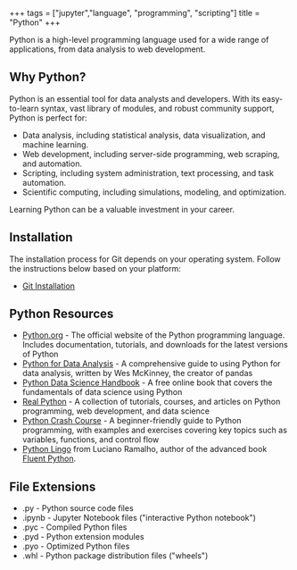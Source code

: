 +++
tags = ["jupyter","language", "programming", "scripting"]
title = "Python"
+++

Python is a high-level programming language used for a wide range of applications, from data analysis to web development.

## Why Python?

Python is an essential tool for data analysts and developers. With its easy-to-learn syntax, vast library of modules, and robust community support, Python is perfect for:

- Data analysis, including statistical analysis, data visualization, and machine learning.
- Web development, including server-side programming, web scraping, and automation.
- Scripting, including system administration, text processing, and task automation.
- Scientific computing, including simulations, modeling, and optimization.

Learning Python can be a valuable investment in your career.

## Installation

The installation process for Git depends on your operating system. Follow the instructions below based on your platform:

- [Git Installation](installation)

## Python Resources

- [Python.org](https://www.python.org/) - The official website of the Python programming language. Includes documentation, tutorials, and downloads for the latest versions of Python
- [Python for Data Analysis](https://www.oreilly.com/library/view/python-for-data/9781491957653/) - A comprehensive guide to using Python for data analysis, written by Wes McKinney, the creator of pandas
- [Python Data Science Handbook](https://jakevdp.github.io/PythonDataScienceHandbook/) - A free online book that covers the fundamentals of data science using Python
- [Real Python](https://realpython.com/) - A collection of tutorials, courses, and articles on Python programming, web development, and data science
- [Python Crash Course](https://ehmatthes.github.io/pcc_2e/) - A beginner-friendly guide to Python programming, with examples and exercises covering key topics such as variables, functions, and control flow
- [Python Lingo](https://www.fluentpython.com/lingo/) from Luciano Ramalho, author of the advanced book [Fluent Python](https://www.oreilly.com/library/view/fluent-python-2nd/9781492056348/).


## File Extensions

- .py - Python source code files
- .ipynb - Jupyter Notebook files ("interactive Python notebook")
- .pyc - Compiled Python files
- .pyd - Python extension modules
- .pyo - Optimized Python files
- .whl - Python package distribution files ("wheels")

